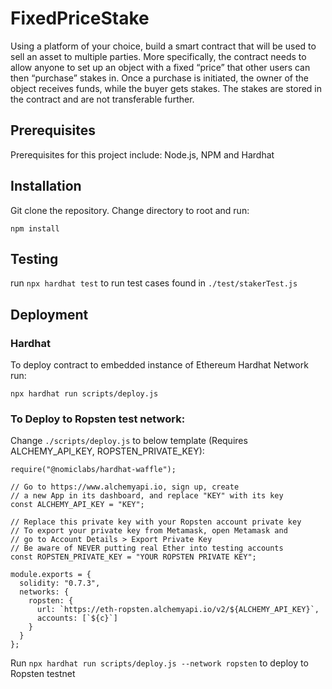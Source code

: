 # FixedPriceStake

Using a platform of your choice, build a smart contract that will be used to sell an asset to multiple parties. More specifically, the contract needs to allow anyone to set up an object with a fixed “price” that other users can then “purchase” stakes in. Once a purchase is initiated, the owner of the object receives funds, while the buyer gets stakes. The stakes are stored in the contract and are not transferable further.

## Prerequisites

Prerequisites for this project include: Node.js, NPM and Hardhat

## Installation

Git clone the repository. Change directory to root and run:

```
npm install
```

## Testing

run ```npx hardhat test``` to run test cases found in `./test/stakerTest.js`

## Deployment

### Hardhat

To deploy contract to embedded instance of Ethereum Hardhat Network run:

```
npx hardhat run scripts/deploy.js
```

### To Deploy to Ropsten test network:

Change `./scripts/deploy.js` to below template (Requires ALCHEMY_API_KEY, ROPSTEN_PRIVATE_KEY):

```
require("@nomiclabs/hardhat-waffle");

// Go to https://www.alchemyapi.io, sign up, create
// a new App in its dashboard, and replace "KEY" with its key
const ALCHEMY_API_KEY = "KEY";

// Replace this private key with your Ropsten account private key
// To export your private key from Metamask, open Metamask and
// go to Account Details > Export Private Key
// Be aware of NEVER putting real Ether into testing accounts
const ROPSTEN_PRIVATE_KEY = "YOUR ROPSTEN PRIVATE KEY";

module.exports = {
  solidity: "0.7.3",
  networks: {
    ropsten: {
      url: `https://eth-ropsten.alchemyapi.io/v2/${ALCHEMY_API_KEY}`,
      accounts: [`${c}`]
    }
  }
};

```
Run `npx hardhat run scripts/deploy.js --network ropsten` to deploy to Ropsten testnet
